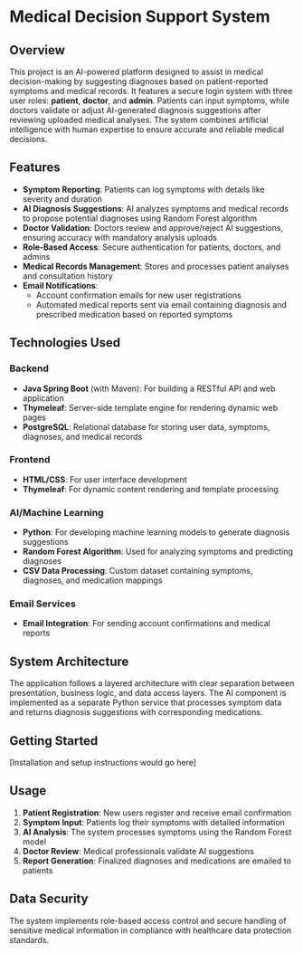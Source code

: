 # Medical Decision Support System

## Overview
This project is an AI-powered platform designed to assist in medical decision-making by suggesting diagnoses based on patient-reported symptoms and medical records. It features a secure login system with three user roles: **patient**, **doctor**, and **admin**. Patients can input symptoms, while doctors validate or adjust AI-generated diagnosis suggestions after reviewing uploaded medical analyses. The system combines artificial intelligence with human expertise to ensure accurate and reliable medical decisions.

## Features
- **Symptom Reporting**: Patients can log symptoms with details like severity and duration
- **AI Diagnosis Suggestions**: AI analyzes symptoms and medical records to propose potential diagnoses using Random Forest algorithm
- **Doctor Validation**: Doctors review and approve/reject AI suggestions, ensuring accuracy with mandatory analysis uploads
- **Role-Based Access**: Secure authentication for patients, doctors, and admins
- **Medical Records Management**: Stores and processes patient analyses and consultation history
- **Email Notifications**: 
  - Account confirmation emails for new user registrations
  - Automated medical reports sent via email containing diagnosis and prescribed medication based on reported symptoms

## Technologies Used

### Backend
- **Java Spring Boot** (with Maven): For building a RESTful API and web application
- **Thymeleaf**: Server-side template engine for rendering dynamic web pages
- **PostgreSQL**: Relational database for storing user data, symptoms, diagnoses, and medical records

### Frontend
- **HTML/CSS**: For user interface development
- **Thymeleaf**: For dynamic content rendering and template processing

### AI/Machine Learning
- **Python**: For developing machine learning models to generate diagnosis suggestions
- **Random Forest Algorithm**: Used for analyzing symptoms and predicting diagnoses
- **CSV Data Processing**: Custom dataset containing symptoms, diagnoses, and medication mappings

### Email Services
- **Email Integration**: For sending account confirmations and medical reports

## System Architecture
The application follows a layered architecture with clear separation between presentation, business logic, and data access layers. The AI component is implemented as a separate Python service that processes symptom data and returns diagnosis suggestions with corresponding medications.

## Getting Started
[Installation and setup instructions would go here]

## Usage
1. **Patient Registration**: New users register and receive email confirmation
2. **Symptom Input**: Patients log their symptoms with detailed information
3. **AI Analysis**: The system processes symptoms using the Random Forest model
4. **Doctor Review**: Medical professionals validate AI suggestions
5. **Report Generation**: Finalized diagnoses and medications are emailed to patients

## Data Security
The system implements role-based access control and secure handling of sensitive medical information in compliance with healthcare data protection standards.